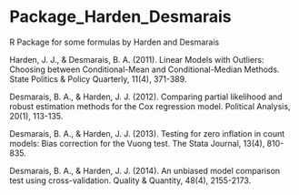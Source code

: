 # Package_Harden_Desmarais
R Package for some formulas by Harden and Desmarais

Harden, J. J., & Desmarais, B. A. (2011). Linear Models with Outliers: Choosing between Conditional-Mean and Conditional-Median Methods. State Politics & Policy Quarterly, 11(4), 371-389.

Desmarais, B. A., & Harden, J. J. (2012). Comparing partial likelihood and robust estimation methods for the Cox regression model. Political Analysis, 20(1), 113-135.

Desmarais, B. A., & Harden, J. J. (2013). Testing for zero inflation in count models: Bias correction for the Vuong test. The Stata Journal, 13(4), 810-835.

Desmarais, B. A., & Harden, J. J. (2014). An unbiased model comparison test using cross-validation. Quality & Quantity, 48(4), 2155-2173.
